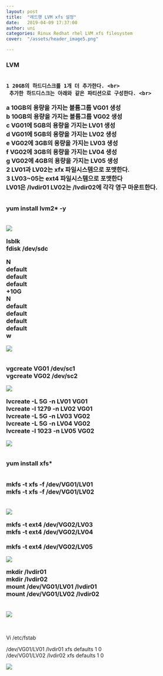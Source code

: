 ```yaml
---
layout: post
title:  "레드햇 LVM xfs 설정"
date:   2019-04-09 17:37:00
author: uni
categories: Rinux Redhat rhel LVM xfs filesystem
cover:  "/assets/header_image5.png"

---
```



<h3>

 

 
LVM <br><br>



    1 20GB의 하드디스크를 1개 더 추가한다. <br>
     추가한 하드디스크는 아래와 같은 파티션으로 구성한다. <br>
  a   10GB의 용량을 가지는 볼륨그룹 VG01 생성<br>
  b  10GB의 용량을 가지는 볼륨그룹 VG02 생성<br>
  c   VG01에 5GB의 용량을 가지는 LV01 생성<br>
  d  VG01에 5GB의 용량을 가지는 LV02 생성<br>
  e   VG02에 3GB의 용량을 가지는 LV03 생성<br>
   f   VG02에 3GB의 용량을 가지는 LV04 생성<br>
  g  VG02에 4GB의 용량을 가지는 LV05 생성<br>
  2   LV01과 LV02는 xfx 파일시스템으로 포맷한다. <br>
  3   LV03~05는 ext4 파일시스템으로 포맷한다   <br>
  LV01은 /lvdir01 LV02는 /lvdir02에 각각 영구 마운트한다. <br>

<br>
yum install lvm2* -y<br><br>

 


 
 <img  src="/assets/images/lvm1.jpg"><br>
 
 

 
lsblk<br>
fdisk /dev/sdc <br>

N<br>
default<br>
default<br>
default<br>
+10G<br>
N<br>
default<br>
default<br>
default<br>
default<br>
w<br>

 

 
 <img  src="/assets/images/lvm2.jpg"><br><br>
 
 

 


vgcreate VG01 /dev/sc1<br>
vgcreate VG02 /dev/sc2<br>
 


 
 <img  src="/assets/images/lvm3.jpg"><br>
 
 

 

lvcreate -L 5G -n LV01 VG01<br>
lvcreate -l 1279 -n LV02 VG01<br>
lvcreate -L 5G -n LV03 VG02<br>
lvcreate -L 5G -n LV04 VG02<br>
lvcreate -l 1023 -n LV05 VG02<br>

 

 
 <img  src="/assets/images/lvm4.jpg"><br><br>
 
 

 

yum install xfs*<br><br>

mkfs  -t   xfs -f /dev/VG01/LV01<br>
mkfs  -t   xfs -f /dev/VG01/LV02<br><br>
 

 
 <img  src="/assets/images/lvm5.jpg"><br>
 
 

 

mkfs -t  ext4  /dev/VG02/LV03<br>
mkfs -t  ext4  /dev/VG02/LV04<br><br>
mkfs -t  ext4  /dev/VG02/LV05<br>
 


 
 <img  src="/assets/images/lvm6.jpg"><br>
 
 

 

mkdir /lvdir01<br>
mkdir /lvdir02<br>
mount /dev/VG01/LV01 /lvdir01<br>
mount /dev/VG01/LV02 /lvdir02<br><br>

 




 
 <img  src="/assets/images/lvm7.jpg"><br>
 
 

 





</h3>
<br>

Vi /etc/fstab<br>

/dev/VG01/LV01 /lvdir01 xfs defaults 1 0<br>
/dev/VG01/LV02 /lvdir02 xfs defaults 1 0<br>
 



 
 <img  src="/assets/images/lvm8.jpg"><br><br>
 
 </h3>
















 
 <br>